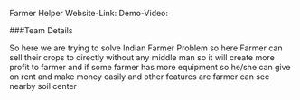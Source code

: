 Farmer Helper
Website-Link:
Demo-Video:

###Team Details


So here we are trying to solve Indian Farmer Problem so here Farmer can sell their crops to directly without any middle man so it will create more profit to farmer and if some farmer has more equipment so he/she can give on rent and make money easily and other features are farmer can see nearby soil center
